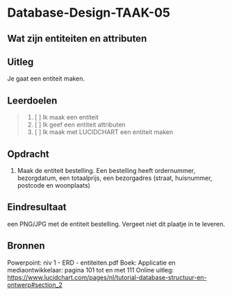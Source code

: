 # Database-Design-TAAK-05

## Wat zijn entiteiten en attributen

## Uitleg
Je gaat een entiteit maken.

## Leerdoelen

> 1. [ ] Ik maak een entiteit
> 2. [ ] Ik geef een entiteit attributen
> 3. [ ] Ik maak met LUCIDCHART een entiteit maken

## Opdracht
1. Maak de entiteit bestelling. Een bestelling heeft ordernummer, bezorgdatum, een totaalprijs, een bezorgadres (straat, huisnummer, postcode en woonplaats)
   
## Eindresultaat

een PNG/JPG met de entiteit bestelling. Vergeet niet dit plaatje in te leveren.

## Bronnen
Powerpoint: niv 1 - ERD - entiteiten.pdf
Boek: Applicatie en mediaontwikkelaar: pagina 101 tot en met 111
Online uitleg: https://www.lucidchart.com/pages/nl/tutorial-database-structuur-en-ontwerp#section_2 
